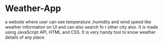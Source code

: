 # Weather-App
a website where user can see temperature ,humidity and wind speed like weather information on UI and can also search fo r other city also. It is made using JavaScript API, HTML and CSS. It is very handy tool to know weather details of any place.

